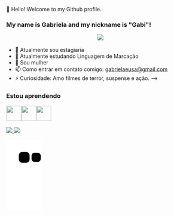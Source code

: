 👋 Hello! Welcome to my Github profile.
### My name is Gabriela and my nickname is "Gabi"!

<p align="center">
  <a align="center" href="https://github.com/DenverCoder1/readme-typing-svg"><img src="https://readme-typing-svg.herokuapp.com?&font=IBM+Plex+Sans&color=F72EE2&size=25&lines=Bem+vindo+a+minha+página" /></a>
</p>

- 🔭 Atualmente sou estágiaria
- 🌱 Atualmente estudando Linguagem de Marcação 
- 👯 Sou mulher
- 📫 Como entrar em contato comigo: gabrielaeusa@gmail.com
- ⚡ Curiosidade: Amo filmes de terror, suspense e ação.
-->

### Estou aprendendo

<img src="https://cdn.jsdelivr.net/gh/devicons/devicon/icons/html5/html5-original-wordmark.svg"  width="40" height="40"/><img src= "https://cdn.jsdelivr.net/gh/devicons/devicon/icons/css3/css3-original-wordmark.svg"  width="40" height="40"/><img src="https://cdn.jsdelivr.net/gh/devicons/devicon/icons/javascript/javascript-original.svg" width="40" height="40"/>

<div>
<a href="https://github.com/gabieusa">
<img height="180em" src="https://github-readme-stats.vercel.app/api/top-langs/?username=gabieusa&layout=compact&langs_count=7&theme=dracula"/>
<img height="180em" src="https://github-readme-stats.vercel.app/api?username=gabieusa&show_icons=true&theme=dracula&include_all_commits=true&count_private=true"/>
</div>
  
![Snake animation](https://github.com/gabieusa/gabieusa/blob/output/github-contribution-grid-snake.svg)
